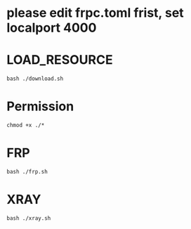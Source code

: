 # please edit frpc.toml frist, set localport 4000

# LOAD_RESOURCE
```
bash ./download.sh
```
# Permission
```
chmod +x ./*
```
# FRP
```
bash ./frp.sh
```
# XRAY
```
bash ./xray.sh
```
